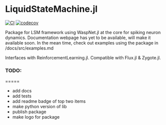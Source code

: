 # LiquidStateMachine.jl

[![CI](https://github.com/GuillaumeLam/LiquidStateMachine.jl/actions/workflows/CI.yml/badge.svg?branch=main)](https://github.com/GuillaumeLam/LiquidStateMachine.jl/actions/workflows/CI.yml)
[![codecov](https://codecov.io/gh/GuillaumeLam/LiquidStateMachine.jl/branch/main/graph/badge.svg?token=253C4QPX45)](https://codecov.io/gh/GuillaumeLam/LiquidStateMachine.jl)

Package for LSM framework using WaspNet.jl at the core for spiking neuron dynamics.
Documentation webpage has yet to be available, will make it available soon. In the mean time, check out examples using the package in /docs/src/examples.md

Interfaces with ReinforcementLearning.jl.
Compatible with Flux.jl & Zygote.jl.

### TODO:
=====
+ add docs
+ add tests
+ add readme badge of top two items
+ make python version of lib
+ publish package
+ make logo for package
